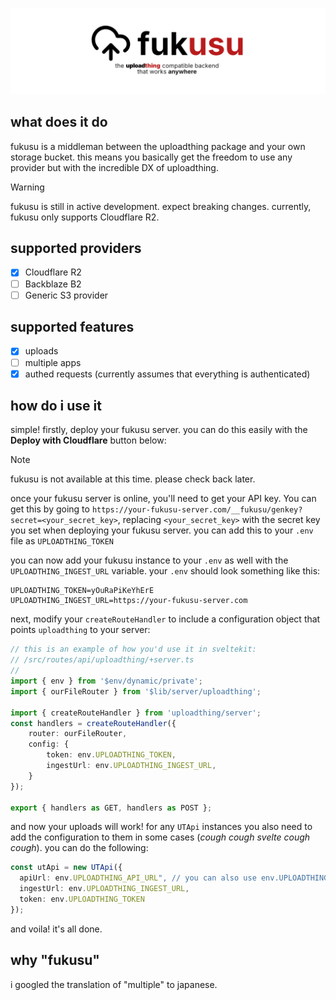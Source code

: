 ![fukusu header](/assets/fukusu-header.png)

## what does it do
fukusu is a middleman between the uploadthing package and your own storage bucket. this means you basically get the freedom to use any provider but with the incredible DX of uploadthing.

> [!WARNING]
> fukusu is still in active development. expect breaking changes.
> currently, fukusu only supports Cloudflare R2.

## supported providers
- [x] Cloudflare R2
- [ ] Backblaze B2
- [ ] Generic S3 provider

## supported features
- [x] uploads
- [ ] multiple apps
- [x] authed requests (currently assumes that everything is authenticated)

## how do i use it
simple! firstly, deploy your fukusu server. you can do this easily with the **Deploy with Cloudflare** button below:

> [!NOTE]
> fukusu is not available at this time. please check back later.

once your fukusu server is online, you'll need to get your API key. You can get this by going to `https://your-fukusu-server.com/__fukusu/genkey?secret=<your_secret_key>`, replacing `<your_secret_key>` with the secret key you set when deploying your fukusu server. you can add this to your `.env` file as `UPLOADTHING_TOKEN`

you can now add your fukusu instance to your `.env` as well with the `UPLOADTHING_INGEST_URL` variable. your `.env` should look something like this:

```
UPLOADTHING_TOKEN=yOuRaPiKeYhErE
UPLOADTHING_INGEST_URL=https://your-fukusu-server.com
```

next, modify your `createRouteHandler` to include a configuration object that points `uploadthing` to your server:

```ts
// this is an example of how you'd use it in sveltekit:
// /src/routes/api/uploadthing/+server.ts
//
import { env } from '$env/dynamic/private';
import { ourFileRouter } from '$lib/server/uploadthing';

import { createRouteHandler } from 'uploadthing/server';
const handlers = createRouteHandler({
	router: ourFileRouter,
	config: {
		token: env.UPLOADTHING_TOKEN,
		ingestUrl: env.UPLOADTHING_INGEST_URL,
	}
});

export { handlers as GET, handlers as POST };
```

and now your uploads will work! for any `UTApi` instances you also need to add the configuration to them in some cases (*cough cough svelte cough cough*). you can do the following:
```ts
const utApi = new UTApi({
  apiUrl: env.UPLOADTHING_API_URL", // you can also use env.UPLOADTHING_INGEST_URL
  ingestUrl: env.UPLOADTHING_INGEST_URL,
  token: env.UPLOADTHING_TOKEN
});
```

and voila! it's all done.

## why "fukusu"
i googled the translation of "multiple" to japanese.
